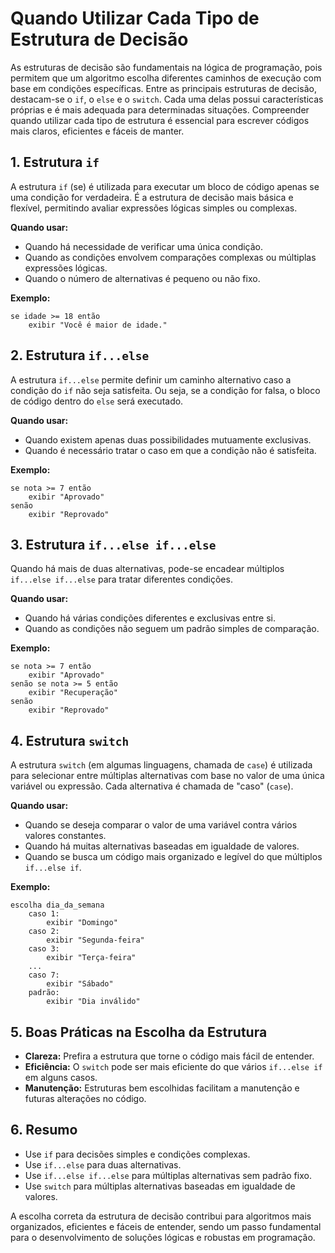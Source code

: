 
# Quando Utilizar Cada Tipo de Estrutura de Decisão

As estruturas de decisão são fundamentais na lógica de programação, pois permitem que um algoritmo escolha diferentes caminhos de execução com base em condições específicas. Entre as principais estruturas de decisão, destacam-se o `if`, o `else` e o `switch`. Cada uma delas possui características próprias e é mais adequada para determinadas situações. Compreender quando utilizar cada tipo de estrutura é essencial para escrever códigos mais claros, eficientes e fáceis de manter.

## 1. Estrutura `if`

A estrutura `if` (se) é utilizada para executar um bloco de código apenas se uma condição for verdadeira. É a estrutura de decisão mais básica e flexível, permitindo avaliar expressões lógicas simples ou complexas.

**Quando usar:**
- Quando há necessidade de verificar uma única condição.
- Quando as condições envolvem comparações complexas ou múltiplas expressões lógicas.
- Quando o número de alternativas é pequeno ou não fixo.

**Exemplo:**
```pseudo
se idade >= 18 então
    exibir "Você é maior de idade."
```

## 2. Estrutura `if...else`

A estrutura `if...else` permite definir um caminho alternativo caso a condição do `if` não seja satisfeita. Ou seja, se a condição for falsa, o bloco de código dentro do `else` será executado.

**Quando usar:**
- Quando existem apenas duas possibilidades mutuamente exclusivas.
- Quando é necessário tratar o caso em que a condição não é satisfeita.

**Exemplo:**
```pseudo
se nota >= 7 então
    exibir "Aprovado"
senão
    exibir "Reprovado"
```

## 3. Estrutura `if...else if...else`

Quando há mais de duas alternativas, pode-se encadear múltiplos `if...else if...else` para tratar diferentes condições.

**Quando usar:**
- Quando há várias condições diferentes e exclusivas entre si.
- Quando as condições não seguem um padrão simples de comparação.

**Exemplo:**
```pseudo
se nota >= 7 então
    exibir "Aprovado"
senão se nota >= 5 então
    exibir "Recuperação"
senão
    exibir "Reprovado"
```

## 4. Estrutura `switch`

A estrutura `switch` (em algumas linguagens, chamada de `case`) é utilizada para selecionar entre múltiplas alternativas com base no valor de uma única variável ou expressão. Cada alternativa é chamada de "caso" (`case`).

**Quando usar:**
- Quando se deseja comparar o valor de uma variável contra vários valores constantes.
- Quando há muitas alternativas baseadas em igualdade de valores.
- Quando se busca um código mais organizado e legível do que múltiplos `if...else if`.

**Exemplo:**
```pseudo
escolha dia_da_semana
    caso 1:
        exibir "Domingo"
    caso 2:
        exibir "Segunda-feira"
    caso 3:
        exibir "Terça-feira"
    ...
    caso 7:
        exibir "Sábado"
    padrão:
        exibir "Dia inválido"
```

## 5. Boas Práticas na Escolha da Estrutura

- **Clareza:** Prefira a estrutura que torne o código mais fácil de entender.
- **Eficiência:** O `switch` pode ser mais eficiente do que vários `if...else if` em alguns casos.
- **Manutenção:** Estruturas bem escolhidas facilitam a manutenção e futuras alterações no código.

## 6. Resumo

- Use `if` para decisões simples e condições complexas.
- Use `if...else` para duas alternativas.
- Use `if...else if...else` para múltiplas alternativas sem padrão fixo.
- Use `switch` para múltiplas alternativas baseadas em igualdade de valores.

A escolha correta da estrutura de decisão contribui para algoritmos mais organizados, eficientes e fáceis de entender, sendo um passo fundamental para o desenvolvimento de soluções lógicas e robustas em programação.
```
